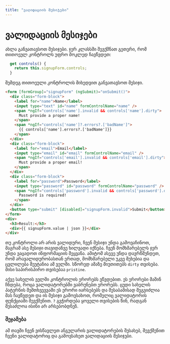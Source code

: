 ```yaml
---
title: "ვალიდაციის მესიჯები"
---
```


# ვალიდაციის მესიჯები

ახლა განვათავსოთ მესიჯები. ჯერ კლასსში შევქმნათ გეთერი, რომ
თითოეულ კონტროლს უფრო მოკლედ ჩავწვდეთ:

```ts
  get controls() {
    return this.signupForm.controls;
  }
```

შემდეგ თითოეული კონტროლის მიხედვით განვათავსოთ მესიჯი.

```html
<form [formGroup]="signupForm" (ngSubmit)="onSubmit()">
  <div class="form-block">
    <label for="name">Name</label>
    <input type="text" id="name" formControlName="name" />
    <span *ngIf="controls['name'].invalid && controls['name'].dirty">
      Must provide a proper name!
    </span>
    <span *ngIf="controls['name']?.errors?.['badName']">
      {{ controls['name'].errors?.['badName']}}
    </span>
  </div>
  <div class="form-block">
    <label for="email">Email</label>
    <input type="email" id="email" formControlName="email" />
    <span *ngIf="controls['email'].invalid && controls['email'].dirty">
      Must provide a proper email!
    </span>
  </div>
  <div class="form-block">
    <label for="password">Password</label>
    <input type="password" id="password" formControlName="password" />
    <span *ngIf="controls['password'].invalid && controls['password'].dirty">
      Password is required!
    </span>
  </div>
  <button type="submit" [disabled]="signupForm.invalid">Submit</button>
</form>
<div>
  <h3>Result:</h3>
  <div>{{ signupForm.value | json }}</div>
</div>
```

თუ კონტროლი არ არის ვალიდური, ჩვენ მესიჯი უნდა გამოვაჩინოთ, მაგრამ ასე მესიჯი
თავიდანვე ხილვადი იქნება. ჩვენ მომხმარებელს ჯერ უნდა ვაცადოთ ინფორმაციის შეყვანა.
ამიტომ ასევე უნდა დავრწმუნდეთ, რომ არავალიდურობასთან ერთად, მომხმარებელი
უკვე შეხებია და ცვლილება შეუტანია ამ ველში. სწორედ ამაზე მიუთითებს `dirty`
თვისება. მისი საპირისპირო თვისებაა `pristine`.

აქვე სახელის ველში კონტროლის ერორებს ვწვდებით. ეს ერორები მაშინ ჩნდება,
როცა ვალიდატორებში ვაბრუნებთ ერორებს. ცუდი სახელის პატერნის შემთხვევვაში
ეს ერორი იარსებებს და შესაბამისად შეგვიძლია მას  ჩავწვდეთ და ის მესიჯი
გამოვსახოთ, რომელიც ვალიდატორის ფუნქციაში შევქმენით. `?` გვჭირდება
ყოველი თვისების წინ, რადგან შესაძლოა ისინი არ არსებობდნენ.

### შეჯამება

ამ თავში ჩვენ ვისწავლეთ ანგულარის ვალიდატორების შესახებ, შევქმენით ჩვენი ვალიდატორიც
და გამოვსახეთ ვალიდაციის მესიჯები.
